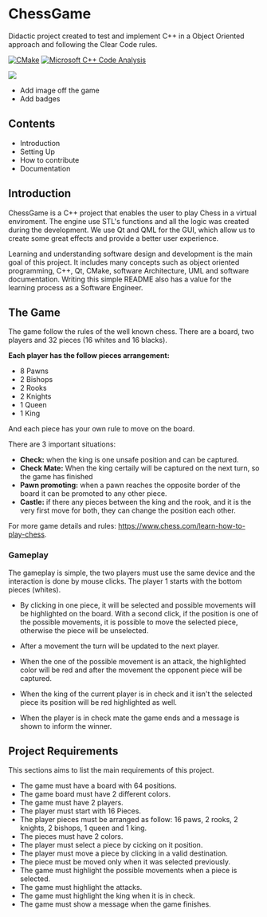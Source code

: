 # ChessGame
Didactic project created to test and implement C++ in a Object Oriented approach and following the Clear Code rules.

[![CMake](https://github.com/sedoski20/chessGame/actions/workflows/build.yml/badge.svg)](https://github.com/sedoski20/chessGame/actions/workflows/build.yml) [![Microsoft C++ Code Analysis](https://github.com/sedoski20/chessGame/actions/workflows/msvc.yml/badge.svg)](https://github.com/sedoski20/chessGame/actions/workflows/msvc.yml)

![](https://github.com/sedoski20/chessGame/doc/main.PNG)

* Add image off the game
* Add badges


## Contents

* Introduction
* Setting Up
* How to contribute
* Documentation

## Introduction

ChessGame is a C++ project that enables the user to play Chess in a virtual enviroment.
The engine use STL's functions and all the logic was created during the development. 
We use Qt and QML for the GUI, which allow us to create some great effects and provide a better user experience.

Learning and understanding software design and development is the main goal of this project. It includes many concepts such as object oriented programming, C++, Qt, CMake, software Architecture, UML and software documentation. Writing this simple README also has a value for the learning process as a Software Engineer.

## The Game

The game follow the rules of the well known chess. There are a board, two players and 32 pieces (16 whites and 16 blacks).

**Each player has the follow pieces arrangement:**

* 8 Pawns
* 2 Bishops
* 2 Rooks
* 2 Knights
* 1 Queen 
* 1 King

And each piece has your own rule to move on the board.

There are 3 important situations:

* **Check:** when the king is one unsafe position and can be captured.
* **Check Mate:** When the king certaily will be captured on the next turn, so the game has finished
* **Pawn promoting:** when a pawn reaches the opposite border of the board it can be promoted to any other piece.
* **Castle:** if there any pieces between the king and the rook, and it is the very first move for both, they can change the position each other. 

For more game details and rules: https://www.chess.com/learn-how-to-play-chess.

### Gameplay

The gameplay is simple, the two players must use the same device and the interaction is done by mouse clicks. The player 1 starts with the bottom pieces (whites). 

* By clicking in one piece, it will be selected and possible movements will be highlighted on the board. With a second click, if the position is one of the possible movements, it is possible to move the selected piece,  otherwise the piece will be unselected. 

* After a movement the turn will be updated to the next player.

* When the one of the possible movement is an attack, the highlighted color will be red and after the movement the opponent piece will be captured.

* When the king of the current player is in check and it isn't the selected piece its position will be red highlighted as well.

* When the player is in check mate the game ends and a message is shown to inform the winner.

## Project Requirements

This sections aims to list the main requirements of this project.

* The game must have a board with 64 positions.
* The game board must have 2 different colors.
* The game must have 2 players.
* The player must start with 16 Pieces.
* The player pieces must be arranged as follow: 16 paws, 2 rooks, 2 knights, 2 bishops, 1 queen and 1  king.
* The pieces must have 2 colors.
* The player must select a piece by cicking on it position.
* The player must move a piece by clicking in a valid destination.
* The piece must be moved only when it was selected previously.
* The game must highlight the possible movements when a piece is selected.
* The game must highlight the attacks.
* The game must highlight the king when it is in check.
* The game must show a message when the game finishes.









